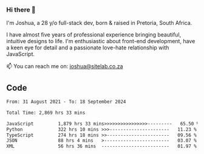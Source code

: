 ### Hi there 👋

I'm Joshua, a 28 y/o full-stack dev, born & raised in Pretoria, South Africa. 

I have almost five years of professional experience bringing beautiful, intuitive designs to life. I'm enthusiastic about front-end development, have a keen eye for detail and a passionate love-hate relationship with JavaScript.

📫 You can reach me on: joshua@sitelab.co.za

## **Code**

<!--START_SECTION:waka-->

```txt
From: 31 August 2021 - To: 18 September 2024

Total Time: 2,869 hrs 33 mins

JavaScript         1,879 hrs 33 mins>>>>>>>>>>>>>>>>---------   65.50 %
Python             322 hrs 10 mins >>>----------------------   11.23 %
TypeScript         274 hrs 18 mins >>-----------------------   09.56 %
JSON               88 hrs 4 mins   >------------------------   03.07 %
XML                56 hrs 36 mins  -------------------------   01.97 %
```

<!--END_SECTION:waka-->
